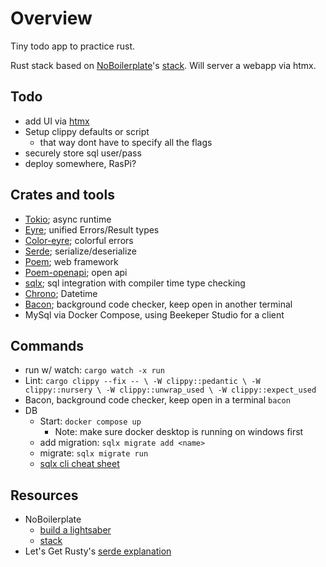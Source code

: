 # Overview

Tiny todo app to practice rust.

Rust stack based on [NoBoilerplate](https://www.youtube.com/@NoBoilerplate)'s [stack](https://www.youtube.com/watch?v=pocWrUj68tU). Will server a webapp via htmx.

## Todo
- add UI via [htmx](https://htmx.org/)
- Setup clippy defaults or script
    - that way dont have to specify all the flags
- securely store sql user/pass
- deploy somewhere, RasPi?

## Crates and tools
- [Tokio](https://tokio.rs/); async runtime
- [Eyre](https://docs.rs/eyre/latest/eyre/); unified Errors/Result types
- [Color-eyre](https://docs.rs/color-eyre/latest/color_eyre/); colorful errors
- [Serde](https://serde.rs/); serialize/deserialize
- [Poem](https://github.com/poem-web/poem); web framework
- [Poem-openapi](https://docs.rs/poem-openapi/latest/poem_openapi/); open api
- [sqlx](https://docs.rs/sqlx/latest/sqlx/); sql integration with compiler time type checking
- [Chrono](https://crates.io/crates/chrono); Datetime
- [Bacon](https://github.com/Canop/bacon); background code checker, keep open in another terminal
- MySql via Docker Compose, using Beekeper Studio for a client

## Commands

- run w/ watch: `cargo watch -x run`
- Lint: `
cargo clippy --fix -- \
-W clippy::pedantic \
-W clippy::nursery \
-W clippy::unwrap_used \
-W clippy::expect_used
`
- Bacon, background code checker, keep open in a terminal
`bacon`
- DB
    - Start: `docker compose up`
        - Note: make sure docker desktop is running on windows first
    - add migration: `sqlx migrate add <name>`
    - migrate: `sqlx migrate run`
    - [sqlx cli cheat sheet](https://github.com/launchbadge/sqlx/blob/main/sqlx-cli/README.md)

## Resources
- NoBoilerplate
    - [build a lightsaber](https://github.com/0atman/noboilerplate/blob/main/scripts/06-build-your-rust-lightsaber.md)
    - [stack](https://github.com/0atman/noboilerplate/blob/main/scripts/30-poem.md)
- Let's Get Rusty's [serde explanation](https://github.com/letsgetrusty/json_parsing_example/blob/master/src/main.rs)